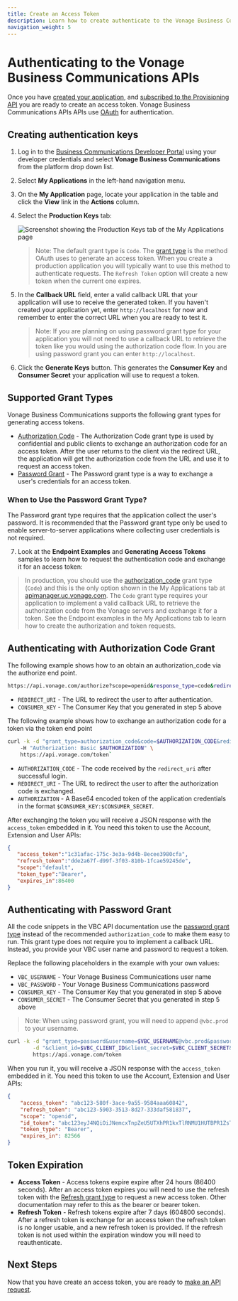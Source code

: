 ```yaml
---
title: Create an Access Token
description: Learn how to create authenticate to the Vonage Business Communications APIs
navigation_weight: 5
---
```


#  Authenticating to the Vonage Business Communications APIs

Once you have [created your application](/getting-started/create-an-application), and [subscribed to the Provisioning API](/getting-started/subscribe-to-apis) you are ready to create an access token. Vonage Business Communications APIs APIs use [OAuth](https://oauth.net/2/) for authentication.

## Creating authentication keys

1. Log in to the [Business Communications Developer Portal](https://apimanager.uc.vonage.com/) using your developer credentials and select **Vonage Business Communications** from the platform drop down list.
2. Select **My Applications** in the left-hand navigation menu.
3. On the **My Application** page, locate your application in the table and click the **View** link in the **Actions** column.
4. Select the **Production Keys** tab:

    ![Screenshot showing the Production Keys tab of the My Applications page](/images/vbc/getting-started/production-keys.png)

    > Note: The default grant type is `Code`. The [grant type](https://oauth.net/2/grant-types/) is the method OAuth uses to generate an access token. When you create a production application you will typically want to use this method to authenticate requests. The `Refresh Token` option will create a new token when the current one expires.

5. In the **Callback URL** field, enter a valid callback URL that your application will use to receive the generated token. If you haven't created your application yet, enter `http://localhost` for now and remember to enter the correct URL when you are ready to test it.

    > Note: If you are planning on using password grant type for your application you will not need to use a callback URL to retrieve the token like you would using the authorization code flow. In you are using password grant you can enter `http://localhost`.

6. Click the **Generate Keys** button. This generates the **Consumer Key** and **Consumer Secret** your application will use to request a token.

## Supported Grant Types

Vonage Business Communications supports the following grant types for generating access tokens.

* [Authorization Code](https://oauth.net/2/grant-types/authorization-code/) - The Authorization Code grant type is used by confidential and public clients to exchange an authorization code for an access token. After the user returns to the client via the redirect URL, the application will get the authorization code from the URL and use it to request an access token.
* [Password Grant](https://oauth.net/2/grant-types/password) - The Password grant type is a way to exchange a user's credentials for an access token. 

### When to Use the Password Grant Type?

The Password grant type requires that the application collect the user's password. It is recommended that the Password grant type only be used to enable server-to-server applications where collecting user credentials is not required.

7. Look at the **Endpoint Examples** and **Generating Access Tokens** samples to learn how to request the authentication code and exchange it for an access token:

> In production, you should use the [authorization_code](https://oauth.net/2/grant-types/authorization-code/) grant type (`Code`) and this is the only option shown in the My Applications tab at [apimanager.uc.vonage.com](https://apimanager.uc.vonage.com). The `Code` grant type requires your application to implement a valid callback URL to retrieve the authorization code from the Vonage servers and exchange it for a token. See the Endpoint examples in the My Applications tab to learn how to create the authorization and token requests.

## Authenticating with Authorization Code Grant

The following example shows how to an obtain an authorization_code via the authorize end point.
				
```bash
https://api.vonage.com/authorize?scope=openid&response_type=code&redirect_uri=$REDIRECT_URI&client_id=$CONSUMER_KEY
```

* `REDIRECT_URI` - The URL to redirect the user to after authentication.
* `CONSUMER_KEY` - The Consumer Key that you generated in step 5 above

The following example shows how to exchange an authorization code for a token via the token end point

```bash
curl -k -d "grant_type=authorization_code&code=$AUTHORIZATION_CODE&redirect_uri=$REDIRECT_URI" \  
	-H "Authorization: Basic $AUTHORIZATION" \
	https://api.vonage.com/token`
```

* `AUTHORIZATION_CODE` - The code received by the `redirect_uri` after successful login.
* `REDIRECT_URI` - The URL to redirect the user to after the authorization code is exchanged.
* `AUTHORIZATION` - A Base64 encoded token of the application credentials in the format `$CONSUMER_KEY:$CONSUMER_SECRET`.

After exchanging the token you will receive a JSON response with the `access_token` embedded in it. You need this token to use the Account, Extension and User APIs:

```json
{
   "access_token":"1c31afac-175c-3e3a-9d4b-8ecee3980cfa",
   "refresh_token":"dde2a67f-d99f-3f03-810b-1fcae59245de",
   "scope":"default",
   "token_type":"Bearer",
   "expires_in":86400
}
```

## Authenticating with Password Grant

All the code snippets in the VBC API documentation use the [password grant type](https://oauth.net/2/grant-types/password) instead of the recommended `authorization_code` to make them easy to run. This grant type does not require you to implement a callback URL. Instead, you provide your VBC user name and password to request a token.

Replace the following placeholders in the example with your own values:

* `VBC_USERNAME` - Your Vonage Business Communications user name
* `VBC_PASSWORD` - Your Vonage Business Communications password
* `CONSUMER_KEY` - The Consumer Key that you generated in step 5 above
* `CONSUMER_SECRET` - The Consumer Secret that you generated in step 5 above

> Note: When using password grant, you will need to append `@vbc.prod` to your username. 

```bash
curl -k -d "grant_type=password&username=$VBC_USERNAME@vbc.prod&password=$VBC_PASSWORD" \
        -d "&client_id=$VBC_CLIENT_ID&client_secret=$VBC_CLIENT_SECRET&scope=openid" \
        https://api.vonage.com/token
```

When you run it, you will receive a JSON response with the `access_token` embedded in it. You need this token to use the Account, Extension and User APIs:

```json
{
    "access_token": "abc123-580f-3ace-9a55-9584aaa60842",
    "refresh_token": "abc123-5903-3513-8d27-333daf581837",
    "scope": "openid",
    "id_token": "abc123eyJ4NQiOiJNemcxTnpZeU5UTXhPR1kxTlRNMU1HUTBPR1ZsTVRnM05XRXlZamRpWVdRNE1XSTFemhrWmciLCJraWQiOiJNemcxTnpZeU5UTXhPR1kxTlRNMU1HUTBPR1ZsTVRnM05XRXlZamRpWVdRNE1XSTFNemhrWmciLCJhbGciOiJSUzI1NiJ9.eyJhdF9oYXNoIjoiVFV1cXBJcVNdDBvYs3VsSExJWHI5sdyIsImFjciI6InVybjptYWNlOmluY29tbW9uOmlhcDpzaWx2ZXIiLCJzdWIiOiJ0b255Lmh1bmciLCJhdWQiOlsiQTlJSDFNQ2pGSDhnWmNkNHg1WHhjX3NjeTA4YSJdLCJlQXV0aFN0YXR1cyI6InRydWUiLJlQ2xhaW1zIjpbIntcImF1dGhlbnRpY2F0ZWRcIjp0cnVlIiwiXCJhY2NvdW50TnVtmVyXCI6XCIxNwDQ5NTVcIn0iXSwiYXpwIjoiQTlJSDFNQ2pGSDhnWmNkNHg1WHhjX3NjeTA4YSIsImlzcyI6Imh0dHBzOlwvXC9zc28udm9uYWdlLNvbTo0NDNcL29hdXRoMlwvdG9rZW4iLCJleAiOjE1OTQxMjA2NTsImlhdCI6MTU5NDAzNDI1Nn0.gs7JO2RLPFIld7NXM9gnOy9CYaLs_EYXJJilxX76MFBiidoiG9sIW4RkeHLvDVLyFP1eVd_Pt7000wAr13mcXn-6x6D9oJeAH_Iz8nbzd3vmWDZ8VMHf1SueiAaChfvH0yLvwu02sp-QU-tljGYBTJ8Pr1jWQIG-o39XRrBSMis",
    "token_type": "Bearer",
    "expires_in": 82566
}
```

## Token Expiration

* **Access Token** - Access tokens expire expire after 24 hours (86400 seconds). After an access token expires you will need to use the refresh token with the [Refresh grant type](https://oauth.net/2/grant-types/refresh-token/) to request a new access token. Other documentation may refer to this as the bearer or bearer token. 
* **Refresh Token** - Refresh tokens expire after 7 days (604800 seconds). After a refresh token is exchange for an access token the refresh token is no longer usable, and a new refresh token is provided. If the refresh token is not used within the expiration window you will need to reauthenticate.

## Next Steps

Now that you have create an access token, you are ready to [make an API request](/getting-started/make-an-api-request).
